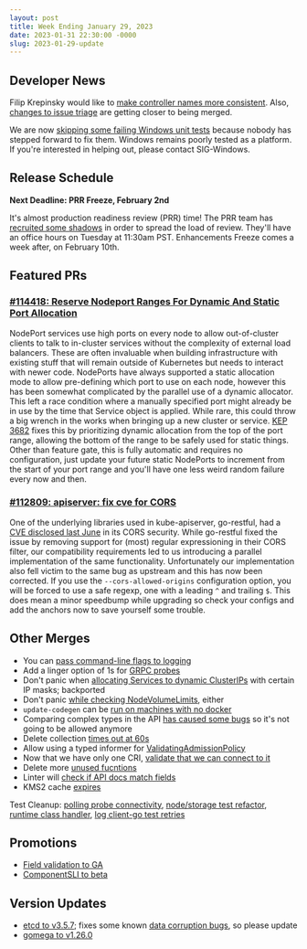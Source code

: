 ```yaml
---
layout: post
title: Week Ending January 29, 2023
date: 2023-01-31 22:30:00 -0000
slug: 2023-01-29-update
---
```


## Developer News

Filip Krepinsky would like to [make controller names more consistent](https://groups.google.com/a/kubernetes.io/g/dev/c/I9l8SSM599s).  Also, [changes to issue triage](https://github.com/kubernetes/test-infra/pull/28266) are getting closer to being merged.

We are now [skipping some failing Windows unit tests](https://github.com/kubernetes/kubernetes/pull/114991) because nobody has stepped forward to fix them.  Windows remains poorly tested as a platform. If you're interested in helping out, please contact SIG-Windows.

## Release Schedule

**Next Deadline: PRR Freeze, February 2nd**

It's almost production readiness review (PRR) time! The PRR team has [recruited some shadows](https://groups.google.com/a/kubernetes.io/g/dev/c/ZNH7EuR4P3Y) in order to spread the load of review. They'll have an office hours on Tuesday at 11:30am PST.  Enhancements Freeze comes a week after, on February 10th.

## Featured PRs

### [#114418: Reserve Nodeport Ranges For Dynamic And Static Port Allocation](https://github.com/kubernetes/kubernetes/pull/114418)

NodePort services use high ports on every node to allow out-of-cluster clients to talk to in-cluster services without the complexity of external load balancers. These are often invaluable when building infrastructure with existing stuff that will remain outside of Kubernetes but needs to interact with newer code. NodePorts have always supported a static allocation mode to allow pre-defining which port to use on each node, however this has been somewhat complicated by the parallel use of a dynamic allocator. This left a race condition where a manually specified port might already be in use by the time that Service object is applied. While rare, this could throw a big wrench in the works when bringing up a new cluster or service. [KEP 3682](https://github.com/kubernetes/enhancements/pull/3682) fixes this by prioritizing dynamic allocation from the top of the port range, allowing the bottom of the range to be safely used for static things. Other than feature gate, this is fully automatic and requires no configuration, just update your future static NodePorts to increment from the start of your port range and you'll have one less weird random failure every now and then.

### [#112809: apiserver: fix cve for CORS](https://github.com/kubernetes/kubernetes/pull/112809)

One of the underlying libraries used in kube-apiserver, go-restful, had a [CVE disclosed last June](https://github.com/advisories/GHSA-r48q-9g5r-8q2h) in its CORS security. While go-restful fixed the issue by removing support for (most) regular expressioning in their CORS filter, our compatibility requirements led to us introducing a parallel implementation of the same functionality. Unfortunately our implementation also fell victim to the same bug as upstream and this has now been corrected. If you use the `--cors-allowed-origins` configuration option, you will be forced to use a safe regexp, one with a leading `^` and trailing `$`. This does mean a minor speedbump while upgrading so check your configs and add the anchors now to save yourself some trouble.

## Other Merges

* You can [pass command-line flags to logging](https://github.com/kubernetes/kubernetes/pull/114731)
* Add a linger option of 1s for [GRPC probes](https://github.com/kubernetes/kubernetes/pull/115321)
* Don't panic when [allocating Services to dynamic ClusterIPs](https://github.com/kubernetes/kubernetes/pull/115322) with certain IP masks; backported
* Don't panic [while checking NodeVolumeLimits](https://github.com/kubernetes/kubernetes/pull/115179), either
* `update-codegen` can be [run on machines with no docker](https://github.com/kubernetes/kubernetes/pull/115243)
* Comparing complex types in the API [has caused some bugs](https://github.com/kubernetes/kubernetes/pull/115354) so it's not going to be allowed anymore
* Delete collection [times out at 60s](https://github.com/kubernetes/kubernetes/pull/115341)
* Allow using a typed informer for [ValidatingAdmissionPolicy](https://github.com/kubernetes/kubernetes/pull/115145)
* Now that we have only one CRI, [validate that we can connect to it](https://github.com/kubernetes/kubernetes/pull/115102)
* Delete more [unused fucntions](https://github.com/kubernetes/kubernetes/pull/115101)
* Linter will [check if API docs match fields](https://github.com/kubernetes/kubernetes/pull/114948)
* KMS2 cache [expires](https://github.com/kubernetes/kubernetes/pull/113121)

Test Cleanup: [polling probe connectivity](https://github.com/kubernetes/kubernetes/pull/115283), [node/storage test refactor](https://github.com/kubernetes/kubernetes/pull/115247), [runtime class handler](https://github.com/kubernetes/kubernetes/pull/115219), [log client-go test retries](https://github.com/kubernetes/kubernetes/pull/110253)

## Promotions

* [Field validation to GA](https://github.com/kubernetes/kubernetes/pull/115271)
* [ComponentSLI to beta](https://github.com/kubernetes/kubernetes/pull/114997)

## Version Updates

* [etcd to v3.5.7](https://github.com/kubernetes/kubernetes/pull/115310); fixes some known [data corruption bugs](https://github.com/etcd-io/etcd/blob/main/CHANGELOG/CHANGELOG-3.5.md), so please update
* [gomega to v1.26.0](https://github.com/kubernetes/kubernetes/pull/115266)
